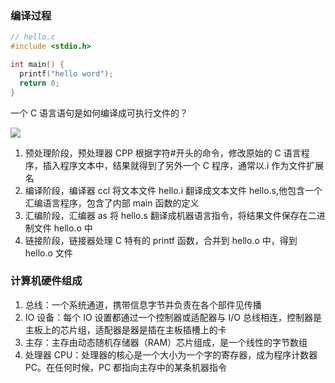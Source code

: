 <!--
 * @Author: 谢树宏
 * @Date: 2022-03-07 14:43:01
 * @LastEditors: 谢树宏
 * @LastEditTime: 2022-03-07 16:07:56
 * @FilePath: /about-study/深入理解计算机系统/01.编译过程和硬件.md
-->

### 编译过程

```c
// hello.c
#include <stdio.h>

int main() {
  printf("hello word");
  return 0;
}
```

一个 C 语言语句是如何编译成可执行文件的？

![](https://www.xiesmallxie.cn/20220307144454.png)

1. 预处理阶段，预处理器 CPP 根据字符#开头的命令，修改原始的 C 语言程序，插入程序文本中，结果就得到了另外一个 C 程序，通常以.i 作为文件扩展名
2. 编译阶段，编译器 ccl 将文本文件 hello.i 翻译成文本文件 hello.s,他包含一个汇编语言程序，包含了内部 main 函数的定义
3. 汇编阶段，汇编器 as 将 hello.s 翻译成机器语言指令，将结果文件保存在二进制文件 hello.o 中
4. 链接阶段，链接器处理 C 特有的 printf 函数，合并到 hello.o 中，得到 hello.o 文件

### 计算机硬件组成

1. 总线：一个系统通道，携带信息字节并负责在各个部件见传播
2. IO 设备：每个 IO 设置都通过一个控制器或适配器与 I/O 总线相连，控制器是主板上的芯片组，适配器是器是插在主板插槽上的卡
3. 主存：主存由动态随机存储器（RAM）芯片组成，是一个线性的字节数组
4. 处理器 CPU：处理器的核心是一个大小为一个字的寄存器，成为程序计数器 PC。在任何时候，PC 都指向主存中的某条机器指令
